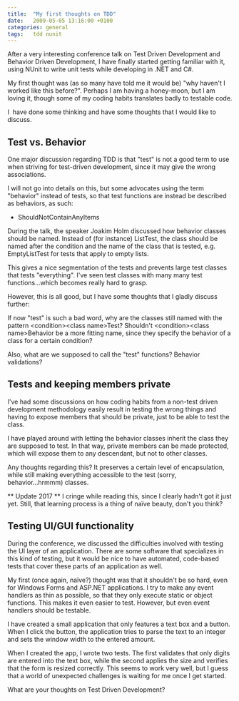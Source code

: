 ```yaml
---
title:  "My first thoughts on TDD"
date:   2009-05-05 13:16:00 +0100
categories: general
tags: 	tdd nunit
---
```



After a very interesting conference talk on Test Driven Development and Behavior
Driven Development, I have finally started getting familiar with it, using NUnit
to write unit tests while developing in .NET and C#.

My first thought was (as so many have told me it would be) "why haven't I worked
like this before?". Perhaps I am having a honey-moon, but I am loving it, though
some of my coding habits translates badly to testable code.

I  have done some thinking and have some thoughts that I would like to discuss.


## Test vs. Behavior

One major discussion regarding TDD is that "test" is not a good term to use when
striving for test-driven development, since it may give the wrong associations.

I will not go into details on this, but some advocates using the term "behavior"
instead of tests, so that test functions are instead be described as behaviors,
as such:

* ShouldNotContainAnyItems

During the talk, the speaker Joakim Holm discussed how behavior classes should be
named. Instead of (for instance) ListTest, the class should be named after the
condition and the name of the class that is tested, e.g. EmptyListTest for tests
that apply to empty lists.

This gives a nice segmentation of the tests and prevents large test classes that
tests "everything". I've seen test classes with many many test functions...which
becomes really hard to grasp.

However, this is all good, but I have some thoughts that I gladly discuss further:

If now "test" is such a bad word, why are the classes still named with the pattern
&lt;condition&gt;&lt;class name&gt;Test? Shouldn't &lt;condition&gt;&lt;class name&gt;Behavior be a more
fitting name, since they specify the behavior of a class for a certain condition?

Also, what are we supposed to call the "test" functions? Behavior validations?


## Tests and keeping members private

I've had some discussions on how coding habits from a non-test driven development
methodology easily result in testing the wrong things and having to expose members
that should be private, just to be able to test the class.

I have played around with letting the behavior classes inherit the class they are
supposed to test. In that way, private members can be made protected, which will
expose them to any descendant, but not to other classes.

Any thoughts regarding this? It preserves a certain level of encapsulation, while
still making everything accessible to the test (sorry, behavior...hrmmm) classes.

** Update 2017 ** I cringe while reading this, since I clearly hadn't got it just
yet. Still, that learning process is a thing of naïve beauty, don't you think?


## Testing UI/GUI functionality

During the conference, we discussed the difficulties involved with testing the UI
layer of an application. There are some software that specializes in this kind of
testing, but it would be nice to have automated, code-based tests that cover these
parts of an application as well.

My first (once again, naïve?) thought was that it shouldn't be so hard, even for
Windows Forms and ASP.NET applications. I try to make any event handlers as thin
as possible, so that they only execute static or object functions. This makes it
even easier to test. However, but even event handlers should be testable.

I have created a small application that only features a text box and a button.
When I click the button, the application tries to parse the text to an integer
and sets the window width to the entered amount.

When I created the app, I wrote two tests. The first validates that only digits
are entered into the text box, while the second applies the size and verifies
that the form is resized correctly. This seems to work very well, but I guess
that a world of unexpected challenges is waiting for me once I get started.

What are your thoughts on Test Driven Development?



